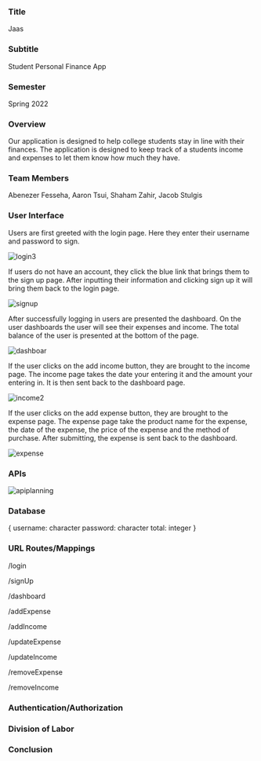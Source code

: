 ### Title
Jaas

### Subtitle
Student Personal Finance App

### Semester
Spring 2022

### Overview
Our application is designed to help college students stay in line with their finances. The application is designed to keep track of a students income and expenses to let them know how much they have.

### Team Members
Abenezer Fesseha, 
Aaron Tsui, 
Shaham Zahir, 
Jacob Stulgis

### User Interface

Users are first greeted with the login page. Here they enter their username and password to sign.

![login3](https://user-images.githubusercontent.com/61201778/164344572-ac0276e4-cf58-442b-9ba9-dd9600d694a8.png)

If users do not have an account, they click the blue link that brings them to the sign up page. After inputting their information and clicking sign up it will bring them back to the login page.

![signup](https://user-images.githubusercontent.com/61201778/164344606-619b85d5-bfda-441b-9d26-943db3ff4fc7.png)

After successfully logging in users are presented the dashboard. On the user dashboards the user will see their expenses and income. The total balance of the user is presented at the bottom of the page.

![dashboar](https://user-images.githubusercontent.com/61201778/164344557-c042e072-16af-4b0f-9878-becf9a67f4e9.png)

If the user clicks on the add income button, they are brought to the income page. The income page takes the date your entering it and the amount your entering in. It is then sent back to the dashboard page.

![income2](https://user-images.githubusercontent.com/61201778/164344522-830e3bf4-c052-46ef-ae92-710fe40dc05d.png)

If the user clicks on the add expense button, they are brought to the expense page. The expense page take the product name for the expense, the date of the expense, the price of the expense and the method of purchase. After submitting, the expense is sent back to the dashboard.

![expense](https://user-images.githubusercontent.com/61201778/164344543-01674e2c-761e-4e58-b99d-0cd4f8b57302.png)


### APIs

![apiplanning](https://user-images.githubusercontent.com/77024369/161867114-b3203ace-8151-4ee8-9c02-83d3d6e6f421.png)

### Database

{
    username: character
    password: character
    total: integer
}

### URL Routes/Mappings

/login

/signUp

/dashboard

/addExpense

/addIncome

/updateExpense

/updateIncome

/removeExpense

/removeIncome

### Authentication/Authorization

### Division of Labor

### Conclusion
